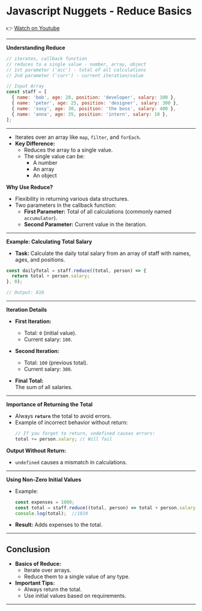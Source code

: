
# Javascript Nuggets - Reduce Basics

👉 [Watch on Youtube](https://www.youtube.com/watch?v=3WkW9nrS2mw)

---


**Understanding Reduce**

```js
// iterates, callback function
// reduces to a single value - number, array, object
// 1st parameter ('acc') - total of all calculations
// 2nd parameter ('curr') - current iteration/value
```

```js
// Input Array
const staff = [
  { name: 'bob', age: 20, position: 'developer', salary: 100 },
  { name: 'peter', age: 25, position: 'designer', salary: 300 },
  { name: 'susy', age: 30, position: 'the boss', salary: 400 },
  { name: 'anna', age: 35, position: 'intern', salary: 10 },
];
```

-------

- Iterates over an array like `map`, `filter`, and `forEach`.
- **Key Difference:**  
  - Reduces the array to a single value.
  - The single value can be:
    - A number
    - An array
    - An object

**Why Use Reduce?**  
- Flexibility in returning various data structures.
- Two parameters in the callback function:
  - **First Parameter:** Total of all calculations (commonly named `accumulator`).
  - **Second Parameter:** Current value in the iteration.

---

**Example: Calculating Total Salary**  
- **Task:** Calculate the daily total salary from an array of staff with names, ages, and positions.

```js
const dailyTotal = staff.reduce((total, person) => {
  return total + person.salary;
}, 0);

// Output: 810
```

---


**Iteration Details**  
- **First Iteration:**
  - Total: `0` (initial value).
  - Current salary: `100`.

- **Second Iteration:**
  - Total: `100` (previous total).
  - Current salary: `300`.

- **Final Total:**  
  The sum of all salaries.

---

**Importance of Returning the Total**  
- Always **`return`** the total to avoid errors.
- Example of incorrect behavior without return:
  ```js
  // If you forget to return, undefined causes errors:
  total += person.salary; // Will fail
  ```

**Output Without Return:**  
- `undefined` causes a mismatch in calculations.

---

**Using Non-Zero Initial Values**  
- Example:
  ```js
  const expenses = 1000;
  const total = staff.reduce((total, person) => total + person.salary, expenses);
  console.log(total);  //1810
  ```
- **Result:** Adds expenses to the total.

---

## Conclusion
- **Basics of Reduce:**
  - Iterate over arrays.
  - Reduce them to a single value of any type.
- **Important Tips:**
  - Always return the total.
  - Use initial values based on requirements.

---
